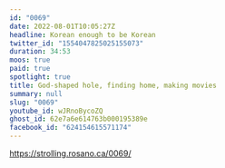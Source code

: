 ```yaml
---
id: "0069"
date: 2022-08-01T10:05:27Z
headline: Korean enough to be Korean
twitter_id: "1554047825025155073"
duration: 34:53
moos: true
paid: true
spotlight: true
title: God-shaped hole, finding home, making movies
summary: null
slug: "0069"
youtube_id: wJRnoBycoZQ
ghost_id: 62e7a6e614763b000195389e
facebook_id: "624154615571174"
---
```

https://strolling.rosano.ca/0069/
